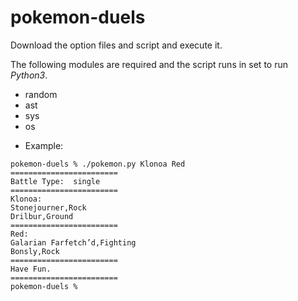# pokemon-duels

Download the option files and script and execute it.

The following modules are required and the script runs in set to run *Python3*.
- random
- ast
- sys
- os

* Example:
```
pokemon-duels % ./pokemon.py Klonoa Red
========================
Battle Type:  single
========================
Klonoa:
Stonejourner,Rock
Drilbur,Ground
========================
Red:
Galarian Farfetch’d,Fighting
Bonsly,Rock
========================
Have Fun.
========================
pokemon-duels %
```
